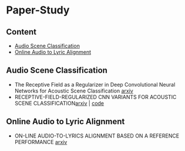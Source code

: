 # Paper-Study

## Content
- [Audio Scene Classification](#audio-scene-classification)
- [Online Audio to Lyric Alignment](#online-audio-to-lyric-alignment)


## Audio Scene Classification

* The Receptive Field as a Regularizer in Deep Convolutional Neural Networks for Acoustic Scene Classification [arxiv](https://arxiv.org/pdf/1907.01803.pdf)
* RECEPTIVE-FIELD-REGULARIZED CNN VARIANTS FOR ACOUSTIC SCENE CLASSIFICATION[arxiv](https://arxiv.org/pdf/1909.02859.pdf) | [code](https://github.com/kkoutini/cpjku_dcase20)

## Online Audio to Lyric Alignment
* ON-LINE AUDIO-TO-LYRICS ALIGNMENT BASED ON A REFERENCE PERFORMANCE [arxiv](https://arxiv.org/pdf/2107.14496.pdf)



